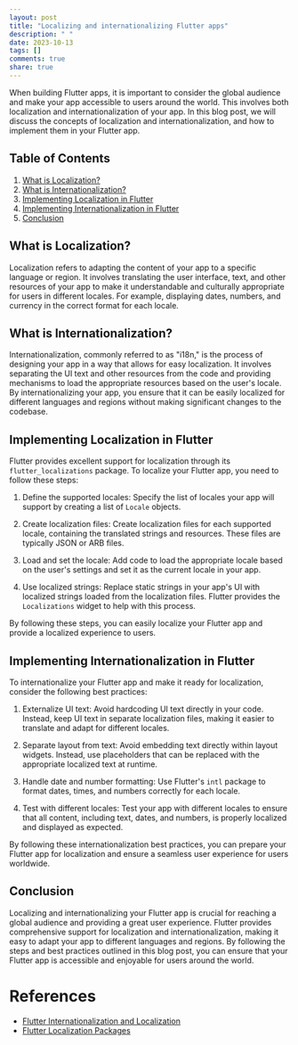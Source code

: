 ```yaml
---
layout: post
title: "Localizing and internationalizing Flutter apps"
description: " "
date: 2023-10-13
tags: []
comments: true
share: true
---
```


When building Flutter apps, it is important to consider the global audience and make your app accessible to users around the world. This involves both localization and internationalization of your app. In this blog post, we will discuss the concepts of localization and internationalization, and how to implement them in your Flutter app.

## Table of Contents
1. [What is Localization?](#what-is-localization)
2. [What is Internationalization?](#what-is-internationalization)
3. [Implementing Localization in Flutter](#implementing-localization-in-flutter)
4. [Implementing Internationalization in Flutter](#implementing-internationalization-in-flutter)
5. [Conclusion](#conclusion)

## What is Localization?
Localization refers to adapting the content of your app to a specific language or region. It involves translating the user interface, text, and other resources of your app to make it understandable and culturally appropriate for users in different locales. For example, displaying dates, numbers, and currency in the correct format for each locale.

## What is Internationalization?
Internationalization, commonly referred to as "i18n," is the process of designing your app in a way that allows for easy localization. It involves separating the UI text and other resources from the code and providing mechanisms to load the appropriate resources based on the user's locale. By internationalizing your app, you ensure that it can be easily localized for different languages and regions without making significant changes to the codebase.

## Implementing Localization in Flutter
Flutter provides excellent support for localization through its `flutter_localizations` package. To localize your Flutter app, you need to follow these steps:

1. Define the supported locales: Specify the list of locales your app will support by creating a list of `Locale` objects.

2. Create localization files: Create localization files for each supported locale, containing the translated strings and resources. These files are typically JSON or ARB files.

3. Load and set the locale: Add code to load the appropriate locale based on the user's settings and set it as the current locale in your app.

4. Use localized strings: Replace static strings in your app's UI with localized strings loaded from the localization files. Flutter provides the `Localizations` widget to help with this process.

By following these steps, you can easily localize your Flutter app and provide a localized experience to users.

## Implementing Internationalization in Flutter
To internationalize your Flutter app and make it ready for localization, consider the following best practices:

1. Externalize UI text: Avoid hardcoding UI text directly in your code. Instead, keep UI text in separate localization files, making it easier to translate and adapt for different locales.

2. Separate layout from text: Avoid embedding text directly within layout widgets. Instead, use placeholders that can be replaced with the appropriate localized text at runtime.

3. Handle date and number formatting: Use Flutter's `intl` package to format dates, times, and numbers correctly for each locale.

4. Test with different locales: Test your app with different locales to ensure that all content, including text, dates, and numbers, is properly localized and displayed as expected.

By following these internationalization best practices, you can prepare your Flutter app for localization and ensure a seamless user experience for users worldwide.

## Conclusion
Localizing and internationalizing your Flutter app is crucial for reaching a global audience and providing a great user experience. Flutter provides comprehensive support for localization and internationalization, making it easy to adapt your app to different languages and regions. By following the steps and best practices outlined in this blog post, you can ensure that your Flutter app is accessible and enjoyable for users around the world.

# References
- [Flutter Internationalization and Localization](https://flutter.dev/docs/development/accessibility-and-localization/internationalization)
- [Flutter Localization Packages](https://flutter.dev/docs/development/accessibility-and-localization/localization)